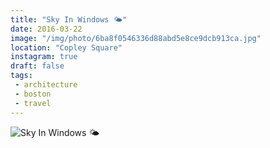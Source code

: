 ```yaml
---
title: "Sky In Windows 🌤"
date: 2016-03-22
image: "/img/photo/6ba8f0546336d88abd5e8ce9dcb913ca.jpg"
location: "Copley Square"
instagram: true
draft: false
tags:
 - architecture
 - boston
 - travel
---
```


![Sky In Windows 🌤](/img/photo/6ba8f0546336d88abd5e8ce9dcb913ca.jpg)
